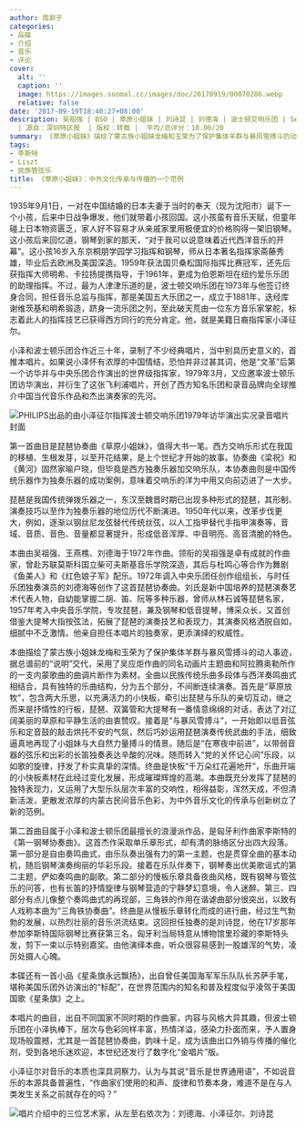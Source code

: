 ```yaml
---
author: 南郭子
categories:
- 品碟
- 介绍
- 音乐
- 评论
cover:
  alt: ''
  caption: ''
  image: https://images.soomal.cc/images/doc/20170919/00070286.webp
  relative: false
date: '2017-09-19T18:40:27+08:00'
description: 吴祖强 | BSO | 草原小姐妹 | 刘诗昆 | 刘德海 | 波士顿交响乐团 | Seiji Ozawa | 小泽征尔 | 琵琶协奏曲
  | 源自：深圳特区报  | 版权：转载 |  平均/总评分：10.00/20
summary: 《草原小姐妹》描绘了蒙古族小姐妹龙梅和玉荣为了保护集体羊群与暴风雪搏斗的动人事迹，据总谱前的“说明”交代，采用了吴应炬作曲的同名动画片主题曲和阿拉腾奥勒所作的一支内蒙歌曲的曲调片断作为素材……
tags:
- 李斯特
- Liszt
- 民族管弦乐
title: 《草原小姐妹》：中外文化传承与传播的一个范例
---
```


1935年9月1日，一对在中国结婚的日本夫妻于当时的奉天（现为沈阳市）诞下一个小孩，后来中日战争爆发，他们就带着小孩回国。这小孩蛮有音乐天赋，但童年碰上日本物资匮乏，家人好不容易才从亲戚家里用极便宜的价格购得一架旧钢琴。这小孩后来回忆道，钢琴到家的那天，“对于我可以说意味着近代西洋音乐的开幕”。这小孩16岁入东京桐朋学园学习指挥和钢琴，师从日本著名指挥家斋藤秀雄，毕业后去欧洲及美国深造。1959年获法国贝桑松国际指挥比赛冠军，还先后获指挥大师明希、卡拉扬提携指导，于1961年，更成为伯恩斯坦在纽约爱乐乐团的助理指挥。不过，最为人津津乐道的是，波士顿交响乐团在1973年与他签订终身合同，担任音乐总监与指挥，那是美国五大乐团之一，成立于1881年，迭经库谢维茨基和明希锻造，跻身一流乐团之列，至此破天荒由一位东方音乐家掌舵，标志着此人的指挥技艺已获得西方同行的充分肯定。他，就是美籍日裔指挥家小泽征尔。

小泽和波士顿乐团合作近三十年，录制了不少经典唱片，当中别具历史意义的，首推本唱片。如果说小泽怀有浓厚的中国情结，恐怕并非过甚其词，他是“文革”后第一个访华并与中央乐团合作演出的世界级指挥家，1979年3月，又应邀率波士顿乐团访华演出，并衍生了这张飞利浦唱片，开创了西方知名乐团和录音品牌向全球推介中国当代音乐作品和杰出演奏家的先河。

![PHILIPS出品的由小泽征尔指挥波士顿交响乐团1979年访华演出实况录音唱片封面](https://images.soomal.cc/images/doc/20170919/00070286.webp)





第一首曲目是琵琶协奏曲《草原小姐妹》，值得大书一笔。西方交响乐形式在我国的移植、生根发芽，以至开花结果，是上个世纪才开始的故事。协奏曲《梁祝》和《黄河》固然家喻户晓，但毕竟是西方独奏乐器加交响乐队，本协奏曲则是中国传统乐器作为独奏乐器的成功案例，意味着交响乐的洋为中用又向前迈进了一大步。

琵琶是我国传统弹拨乐器之一，东汉至魏晋时期已出现多种形式的琵琶，其形制、演奏技巧以至作为独奏乐器的地位历代不断演进。1950年代以来，改革步伐更大，例如，逐渐以钢丝尼龙弦替代传统丝弦，以人工指甲替代手指甲演奏等，音域、音质、音色、音量都显著提升，形成低音浑厚、中音明亮、高音清脆的特色。

本曲由吴祖强、王燕樵、刘德海于1972年作曲。领衔的吴祖强是卓有成就的作曲家，曾赴苏联莫斯科国立柴可夫斯基音乐学院深造，其后与杜鸣心等合作为舞剧《鱼美人》和《红色娘子军》配乐。1972年调入中央乐团任创作组组长，与时任乐团独奏演员的刘德海等创作了这首琵琶协奏曲。刘氏是新中国培养的琵琶演奏艺术代表人物，自幼能掌握二胡、笛、阮等多种乐器，曾师从林石诚等琵琶名家，1957年考入中央音乐学院，专攻琵琶，兼及钢琴和低音提琴，博采众长，又首创借鉴大提琴大指按弦法，拓展了琵琶的演奏技艺和表现力，其演奏风格洒脱自如，细腻中不乏激情。他亲自担任本唱片的独奏家，更添演绎的权威性。

本曲描绘了蒙古族小姐妹龙梅和玉荣为了保护集体羊群与暴风雪搏斗的动人事迹，据总谱前的“说明”交代，采用了吴应炬作曲的同名动画片主题曲和阿拉腾奥勒所作的一支内蒙歌曲的曲调片断作为素材。全曲以民族传统乐曲多段体与西洋奏鸣曲式相结合，具有独特的乐曲结构，分为五个部分，不间断连续演奏。首先是“草原放牧”，包含两大乐思，以充满活力的小快板，牵引出琵琶与乐队的亲切互动，继之而来是抒情性的行板，琵琶、双簧管和大提琴有一番情意绵绵的对话，表达了对辽阔美丽的草原和平静生活的由衷赞叹。接着是“与暴风雪搏斗”，一开始即以低音弦乐和定音鼓的敲击烘托不安的气氛，然后巧妙运用琵琶演奏传统武曲的手法，细致逼真地再现了小姐妹与大自然力量搏斗的情景。随后是“在寒夜中前进”，以带弱音器的弦乐和出彩的长笛独奏表达辛酸的况味。随而转入“党的关怀记心间”乐段，以如歌的旋律，抒发了朴实真挚的深情。终曲是快板“千万朵红花遍地开”，乐曲开端的小快板素材在此经过变化发展，形成璀璨辉煌的高潮。本曲既充分发挥了琵琶的独特表现力，又运用了大型乐队层次丰富的交响性，相得益彰，浑然天成，不但清新活泼，更散发浓厚的内蒙古民间音乐色彩，为中外音乐文化的传承与创新树立了新的范例。

第二首曲目属于小泽和波士顿乐团最擅长的浪漫派作品，是匈牙利作曲家李斯特的《第一钢琴协奏曲》。这首杰作采取单乐章形式，却有清的脉络区分出四大段落。第一部分是自由奏鸣曲式，由乐队奏出强有力的第一主题，也是贯穿全曲的基本动机，随后钢琴演奏绚丽的华彩乐段。接着在乐队伴奏下，钢琴奏出优美歌谣式的第二主题，俨如奏鸣曲的副歌。第二部分的慢板乐章具备夜曲风格，既有钢琴与管弦乐的问答，也有长笛的抒情旋律与钢琴营造的宁静梦幻意境，令人迷醉。第三、四部分有点儿像整个奏鸣曲式的再现部，三角铁的作用在谐谑曲部分很突出，以致有人戏称本曲为“三角铁协奏曲”。终曲是从慢板乐章转化而成的进行曲，经过生气勃勃的发展，以热烈壮丽的音乐洪流结束。这回担任独奏的是刘诗昆，他在17岁那年参加李斯特国际钢琴比赛获第三名，匈牙利当局特意从博物馆里珍藏的李斯特头发，剪下一束以示特别嘉奖。由他演绎本曲，听众很容易感到一股雄浑的气势，凌厉处摄人心魄。

本碟还有一首小品《星条旗永远飘扬》，出自曾任美国海军军乐队队长苏萨手笔，堪称美国乐团外访演出的“标配”，在世界范围内的知名和普及程度似乎凌驾于美国国歌《星条旗》之上。

本唱片的曲目，出自不同国家不同时期的作曲家，内容与风格大异其趣，但波士顿乐团在小泽执棒下，层次与色彩同样丰富，热情洋溢，感染力扑面而来，予人置身现场般震撼，尤其是一首琵琶协奏曲，韵味十足，成为该曲出口外销与传播的催化剂，受到各地乐迷欢迎，本世纪还发行了数字化“金唱片”版。

小泽征尔对音乐的本质也深具洞察力，认为与其说“音乐是世界通用语”，不如说音乐的本源具备普遍性，“作曲家们使用的和声、旋律和节奏本身，难道不是在与人类发生关系之前就存在的吗？”

![唱片介绍中的三位艺术家，从左至右依次为：刘德海、小泽征尔、刘诗昆](https://images.soomal.cc/images/doc/20170919/00070287.webp)